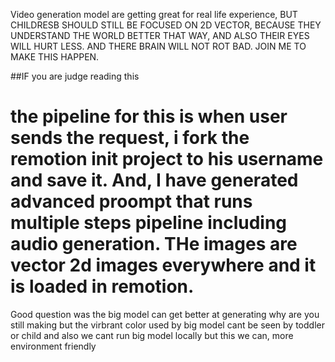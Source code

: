 Video generation model are getting great for real life experience, BUT CHILDRESB SHOULD STILL BE FOCUSED ON 2D VECTOR, BECAUSE THEY UNDERSTAND THE WORLD BETTER THAT WAY, AND ALSO THEIR EYES WILL HURT LESS. AND THERE BRAIN WILL NOT ROT BAD. 
JOIN ME TO MAKE THIS HAPPEN.

##IF you are judge reading this
# the pipeline for this is when user sends the request, i fork the remotion init project to his username and save it. And, I have generated advanced proompt that runs multiple steps pipeline including audio generation. THe images are vector 2d images everywhere and it is loaded in remotion.




Good question was the big model can get better at generating why are you still making but the virbrant color used by big model cant be seen by toddler or child and also we cant run big model locally but this we can, more environment friendly